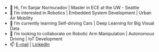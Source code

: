 - 👋 Hi, I’m Sanjar Normuradov | Master in ECE at the UW - Seattle 
- 👀 I’m interested in Robotics | Embedded System Development | Urban Air Mobility
- 🌱 I’m currently learning Self-driving Cars | Deep Learning for Big Visual Data
- 💞️ I’m looking to collaborate on Robotic Arm Manipulation | Autonomous Driving | IoT Development
- 📫 [E-mail](snn98@uw.edu) | [LinkedIn](https://www.linkedin.com/in/sanjar-normuradov/)

<!---
SanjarNormuradov/SanjarNormuradov is a ✨ special ✨ repository because its `README.md` (this file) appears on your GitHub profile.
You can click the Preview link to take a look at your changes.
--->
